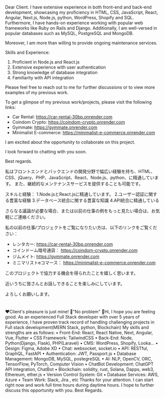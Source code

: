 Dear Client.
I have extensive experience in both front-end and back-end development, showcasing my proficiency in HTML, CSS, JavaScript, React, Angular, Next.js, Node.js, python, WordPress, Shopify and SQL. Furthermore, I have hands-on experience working with popular web frameworks like Ruby on Rails and Django. Additionally, I am well-versed in popular databases such as MySQL, PostgreSQL and MongoDB.

Moreover, I am more than willing to provide ongoing maintenance services.

Skills and Experience:
1. Proficient in Node.js and React.js
2. Extensive experience with user authentication
3. Strong knowledge of database integration
4. Familiarity with API integration

Please feel free to reach out to me for further discussions or to view more examples of my previous work. 

To get a glimpse of my previous work/projects, please visit the following links:
- Car Rental: https://car-rental-30bp.onrender.com
- Coindom Crypto: https://coindom-crypto.onrender.com
- Gymmate: https://gymmate.onrender.com
- Minimalist E-commerce: https://minimalist-e-commerce.onrender.com

I am excited about the opportunity to collaborate on this project.

I look forward to chatting with you soon.

Best regards.

私はフロントエンドとバックエンドの開発分野で幅広い経験を持ち、HTML、CSS、jQuery、PHP、JavaScript、React、Node.js、python、に精通しています。
また、継続的なメンテナンスサービスを提供することも可能です。

スキルと経験：
1.Node.jsとReact.jsに精通しています。
2.ユーザー認証に関する豊富な経験
3.データベース統合に関する豊富な知識
4.API統合に精通している

さらなる議論が必要な場合、または以前の仕事の例をもっと見たい場合は、お気軽にご連絡ください。

私の以前の仕事/プロジェクトをご覧になりたい方は、以下のリンクをご覧ください：
- レンタカー: https://car-rental-30bp.onrender.com
- コインドーム暗号通貨： https://coindom-crypto.onrender.com
- ジムメイト: https://gymmate.onrender.com
- ミニマリストeコマース： https://minimalist-e-commerce.onrender.com

このプロジェクトで協力する機会を得られたことを嬉しく思います。

近いうちに皆さんとお話しできることを楽しみにしています。

よろしくお願いします。

#

♥Client's pleasure is just mine! 
🚫"No problem" 
👋Hi, I hope you are feeling good. 
As an experienced Full Stack developer with over 5 years of experience, I have proven track record of handling challenging projects in Full stack development(MERN Stack, python, Blockchain) 
My skills and strengths are as follows: 
• Front-End: React, React Native, Next, Angular, Vue, Flutter
• CSS Framework: TailwindCSS
• Back-End: Node, Python(Django, Flask), PHP(Laravel)
• CMS: WordPress, Shopify, Looka...
• Design: Figma, Adobe XD
• Chat: websocket, socket.io
• API: RESTful, GraphQL, FastAPI
• Authentication: JWT, Passport.js
• Database Management: MongoDB, MySQL, postegreSQL
• AI: NLP, OpenCV, ORC, TensorFlow, PyTorch, Computer Vision
• ChatBot Development: ChatGPT API integration, ChatBot
• Blockchain: solidity, rust, Solana, Dapps, web3, Ethereum, ether.js
• Version Control System: Git
• Database Services: AWS, Azure
• Team Work: Slack, Jira , etc
 Thanks for your attention. I can start right now and work full time hours during daytime hours. I hope to further discuss this opportunity with you. Best Regards.

